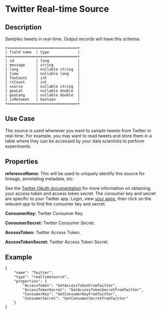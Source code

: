 # Twitter Real-time Source


Description
-----------
Samples tweets in real-time. Output records will have this schema:

    +================================+
    | field name  | type             |
    +================================+
    | id          | long             |
    | message     | string           |
    | lang        | nullable string  |
    | time        | nullable long    |
    | favCount    | int              |
    | rtCount     | int              |
    | source      | nullable string  |
    | geoLat      | nullable double  |
    | geoLong     | nullable double  |
    | isRetweet   | boolean          |
    +================================+


Use Case
--------
The source is used whenever you want to sample tweets from Twitter in real-time.
For example, you may want to read tweets and store them in a table where they can
be accessed by your data scientists to perform experiments.


Properties
----------
**referenceName:** This will be used to uniquely identify this source for lineage, annotating metadata, etc.

See the [Twitter OAuth documentation] for more information on obtaining
your access token and access token secret. The consumer key and secret
are specific to your Twitter app. Login, view [your apps], then click on
the relevant app to find the consumer key and secret.

  [Twitter OAuth documentation]: https://dev.twitter.com/oauth/overview
  [your apps]: https://apps.twitter.com/

**ConsumerKey:** Twitter Consumer Key.

**ConsumerSecret:** Twitter Consumer Secret.

**AccessToken:** Twitter Access Token.

**AccessTokenSecret:** Twitter Access Token Secret.


Example
-------

    {
        "name": "Twitter",
        "type": "realtimesource",
        "properties": {
            "AccessToken": "GetAccessTokenFromTwitter",
            "AccessTokenSecret": "GetAccessTokenSecretFromTwitter",
            "ConsumerKey": "GetConsumerKeyFromTwitter",
            "ConsumerSecret": "GetConsumerSecretFromTwitter"
        }
    }

